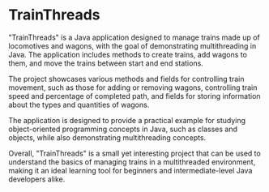 # TrainThreads
"TrainThreads" is a Java application designed to manage trains made up of locomotives and wagons, with the goal of demonstrating multithreading in Java. The application includes methods to create trains, add wagons to them, and move the trains between start and end stations.

The project showcases various methods and fields for controlling train movement, such as those for adding or removing wagons, controlling train speed and percentage of completed path, and fields for storing information about the types and quantities of wagons.

The application is designed to provide a practical example for studying object-oriented programming concepts in Java, such as classes and objects, while also demonstrating multithreading concepts.

Overall, "TrainThreads" is a small yet interesting project that can be used to understand the basics of managing trains in a multithreaded environment, making it an ideal learning tool for beginners and intermediate-level Java developers alike.
